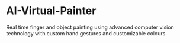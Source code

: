 # AI-Virtual-Painter
Real time finger and object painting using advanced computer vision technology with custom hand gestures and customizable colours

